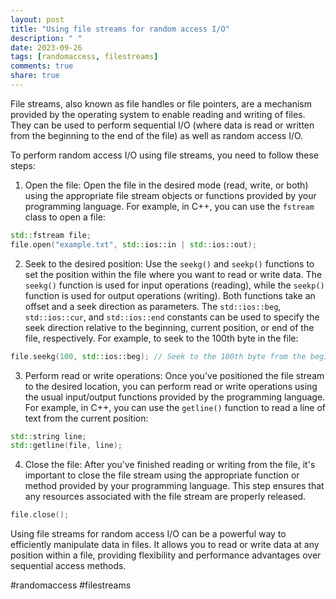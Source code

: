 ```yaml
---
layout: post
title: "Using file streams for random access I/O"
description: " "
date: 2023-09-26
tags: [randomaccess, filestreams]
comments: true
share: true
---
```


File streams, also known as file handles or file pointers, are a mechanism provided by the operating system to enable reading and writing of files. They can be used to perform sequential I/O (where data is read or written from the beginning to the end of the file) as well as random access I/O.

To perform random access I/O using file streams, you need to follow these steps:

1. Open the file: Open the file in the desired mode (read, write, or both) using the appropriate file stream objects or functions provided by your programming language. For example, in C++, you can use the `fstream` class to open a file:

```cpp
std::fstream file;
file.open("example.txt", std::ios::in | std::ios::out);
```

2. Seek to the desired position: Use the `seekg()` and `seekp()` functions to set the position within the file where you want to read or write data. The `seekg()` function is used for input operations (reading), while the `seekp()` function is used for output operations (writing). Both functions take an offset and a seek direction as parameters. The `std::ios::beg`, `std::ios::cur`, and `std::ios::end` constants can be used to specify the seek direction relative to the beginning, current position, or end of the file, respectively. For example, to seek to the 100th byte in the file:

```cpp
file.seekg(100, std::ios::beg); // Seek to the 100th byte from the beginning
```

3. Perform read or write operations: Once you've positioned the file stream to the desired location, you can perform read or write operations using the usual input/output functions provided by the programming language. For example, in C++, you can use the `getline()` function to read a line of text from the current position:

```cpp
std::string line;
std::getline(file, line);
```

4. Close the file: After you've finished reading or writing from the file, it's important to close the file stream using the appropriate function or method provided by your programming language. This step ensures that any resources associated with the file stream are properly released.

```cpp
file.close();
```

Using file streams for random access I/O can be a powerful way to efficiently manipulate data in files. It allows you to read or write data at any position within a file, providing flexibility and performance advantages over sequential access methods.

#randomaccess #filestreams